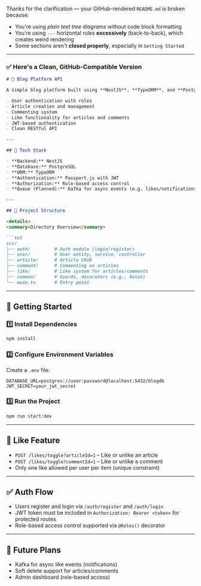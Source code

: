Thanks for the clarification — your GitHub-rendered `README.md` is broken because:

* You're using *plain text tree diagrams* without code block formatting
* You’re using `---` horizontal rules **excessively** (back-to-back), which creates weird rendering
* Some sections aren't **closed properly**, especially in `Getting Started`

---

### ✅ Here's a Clean, GitHub-Compatible Version

````markdown
# 📰 Blog Platform API

A simple blog platform built using **NestJS**, **TypeORM**, and **PostgreSQL**, supporting:

- User authentication with roles
- Article creation and management
- Commenting system
- Like functionality for articles and comments
- JWT-based authentication
- Clean RESTful API

---

## 🚀 Tech Stack

- **Backend:** NestJS
- **Database:** PostgreSQL
- **ORM:** TypeORM
- **Authentication:** Passport.js with JWT
- **Authorization:** Role-based access control
- **Queue (Planned):** Kafka for async events (e.g. likes/notifications)

---

## 📁 Project Structure

<details>
<summary>Directory Overview</summary>

```txt
src/
├── auth/         # Auth module (login/register)
├── user/         # User entity, service, controller
├── article/      # Article CRUD
├── comment/      # Commenting on articles
├── like/         # Like system for articles/comments
├── common/       # Guards, decorators (e.g., Roles)
└── main.ts       # Entry point
````

</details>

---

## 🧪 Getting Started

### 1️⃣ Install Dependencies

```bash
npm install
```

### 2️⃣ Configure Environment Variables

Create a `.env` file:

```env
DATABASE_URL=postgres://user:password@localhost:5432/blogdb
JWT_SECRET=your_jwt_secret
```

### 3️⃣ Run the Project

```bash
npm run start:dev
```

---

## 🔁 Like Feature

* `POST /likes/toggle?articleId=1` – Like or unlike an article
* `POST /likes/toggle?commentId=1` – Like or unlike a comment
* Only one like allowed per user per item (unique constraint)

---

## ✅ Auth Flow

* Users register and login via `/auth/register` and `/auth/login`
* JWT token must be included in `Authorization: Bearer <token>` for protected routes
* Role-based access control supported via `@Roles()` decorator

---

## 🧩 Future Plans

* Kafka for async like events (notifications)
* Soft delete support for articles/comments
* Admin dashboard (role-based access)
